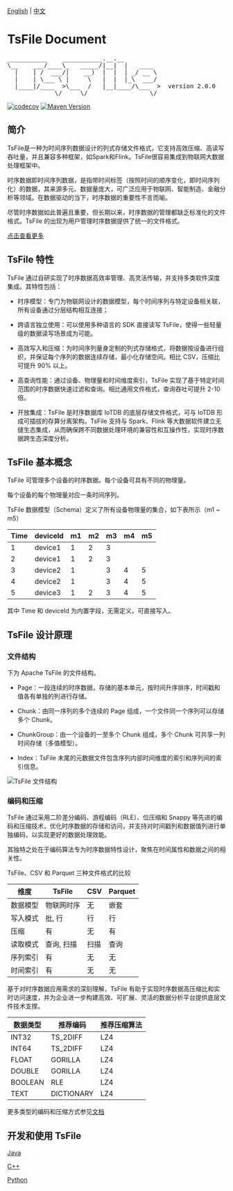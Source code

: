 <!--

    Licensed to the Apache Software Foundation (ASF) under one
    or more contributor license agreements.  See the NOTICE file
    distributed with this work for additional information
    regarding copyright ownership.  The ASF licenses this file
    to you under the Apache License, Version 2.0 (the
    "License"); you may not use this file except in compliance
    with the License.  You may obtain a copy of the License at

        http://www.apache.org/licenses/LICENSE-2.0

    Unless required by applicable law or agreed to in writing,
    software distributed under the License is distributed on an
    "AS IS" BASIS, WITHOUT WARRANTIES OR CONDITIONS OF ANY
    KIND, either express or implied.  See the License for the
    specific language governing permissions and limitations
    under the License.

-->

[English](./README.md) | [中文](./README-zh.md)
# TsFile Document
<pre>
___________    ___________.__.__          
\__    ___/____\_   _____/|__|  |   ____  
  |    | /  ___/|    __)  |  |  | _/ __ \ 
  |    | \___ \ |     \   |  |  |_\  ___/ 
  |____|/____  >\___  /   |__|____/\___  >  version 2.0.0
             \/     \/                 \/  
</pre>
[![codecov](https://codecov.io/github/apache/tsfile/graph/badge.svg?token=0Y8MVAB3K1)](https://codecov.io/github/apache/tsfile)
[![Maven Version](https://maven-badges.herokuapp.com/maven-central/org.apache.tsfile/tsfile-parent/badge.svg)](http://search.maven.org/#search|gav|1|g:"org.apache.tsfile")

## 简介

TsFile是一种为时间序列数据设计的列式存储文件格式，它支持高效压缩、高读写吞吐量，并且兼容多种框架，如Spark和Flink。TsFile很容易集成到物联网大数据处理框架中。

时序数据即时间序列数据，是指带时间标签（按照时间的顺序变化，即时间序列化）的数据，其来源多元、数据量庞大，可广泛应用于物联网、智能制造、金融分析等领域。在数据驱动的当下，时序数据的重要性不言而喻。

尽管时序数据如此普遍且重要，但长期以来，时序数据的管理都缺乏标准化的文件格式。TsFile 的出现为用户管理时序数据提供了统一的文件格式。

[点击查看更多](https://www.timecho.com/archives/tian-bu-shi-chang-kong-bai-apache-tsfile-ru-he-chong-xin-ding-yi-shi-xu-shu-ju-guan-li)


## TsFile 特性

TsFile 通过自研实现了时序数据高效率管理、高灵活传输，并支持多类软件深度集成。其特性包括：

- 时序模型：专门为物联网设计的数据模型，每个时间序列与特定设备相关联，所有设备通过分层结构相互连接；

- 跨语言独立使用：可以使用多种语言的 SDK 直接读写 TsFile，使得一些轻量级的数据读写场景成为可能。

- 高效写入和压缩：为时间序列量身定制的列式存储格式，将数据按设备进行组织，并保证每个序列的数据连续存储，最小化存储空间。相比 CSV，压缩比可提升 90% 以上。

- 高查询性能：通过设备、物理量和时间维度索引，TsFile 实现了基于特定时间范围的时序数据快速过滤和查询。相比通用文件格式，查询吞吐可提升 2-10 倍。

- 开放集成：TsFile 是时序数据库 IoTDB 的底层存储文件格式，可与 IoTDB 形成可插拔的存算分离架构。TsFile 支持与 Spark、Flink 等大数据软件建立无缝生态集成，从而确保跨不同数据处理环境的兼容性和互操作性，实现时序数据跨生态深度分析。

## TsFile 基本概念

TsFile 可管理多个设备的时序数据。每个设备可具有不同的物理量。

每个设备的每个物理量对应一条时间序列。

TsFile 数据模型（Schema）定义了所有设备物理量的集合，如下表所示（m1 ~ m5）

| Time | deviceId | m1 | m2 | m3 | m4 | m5 |
|------|----------|----|----|----|----|----|
| 1    | device1  | 1  | 2  | 3  |    |    |
| 2    | device1  | 1  | 2  | 3  |    |    |
| 3    | device2  | 1  |    | 3  | 4  | 5  |
| 4    | device2  | 1  |    | 3  | 4  | 5  |
| 5    | device3  | 1  | 2  | 3  | 4  | 5  |

其中 Time 和 deviceId 为内置字段，无需定义，可直接写入。

## TsFile 设计原理

### 文件结构

下为 Apache TsFile 的文件结构。

- Page：一段连续的时序数据，存储的基本单元，按时间升序排序，时间戳和值各有单独的列进行存储。

- Chunk：由同一序列的多个连续的 Page 组成，一个文件同一个序列可以存储多个 Chunk。

- ChunkGroup：由一个设备的一至多个 Chunk 组成，多个 Chunk 可共享一列时间存储（多值模型）。

- Index：TsFile 末尾的元数据文件包含序列内部时间维度的索引和序列间的索引信息。

![TsFile 文件结构](https://alioss.timecho.com/docs/img/tsfile.jpeg)

### 编码和压缩

TsFile 通过采用二阶差分编码、游程编码（RLE）、位压缩和 Snappy 等先进的编码和压缩技术，优化时序数据的存储和访问，并支持对时间戳列和数据值列进行单独编码，以实现更好的数据处理效能。

其独特之处在于编码算法专为时序数据特性设计，聚焦在时间属性和数据之间的相关性。

TsFile、CSV 和 Parquet 三种文件格式的比较

| 维度    | TsFile | CSV | Parquet |
|---------|--------|-----|---------|
| 数据模型 | 物联网时序  | 无   | 嵌套     |
| 写入模式 | 批, 行     | 行   | 行       |
| 压缩    | 有         | 无   | 有       |
| 读取模式 | 查询, 扫描  | 扫描 | 查询     |
| 序列索引 | 有         | 无   | 无       |
| 时间索引 | 有         | 无   | 无       |

基于对时序数据应用需求的深刻理解，TsFile 有助于实现时序数据高压缩比和实时访问速度，并为企业进一步构建高效、可扩展、灵活的数据分析平台提供底层文件技术支撑。

| 数据类型    | 推荐编码       | 推荐压缩算法 |
|---------|------------|--------|
| INT32   | TS_2DIFF   | LZ4    |
| INT64   | TS_2DIFF   | LZ4    |
| FLOAT   | GORILLA    | LZ4    |
| DOUBLE  | GORILLA    | LZ4    |
| BOOLEAN | RLE        | LZ4    |
| TEXT    | DICTIONARY | LZ4    |

更多类型的编码和压缩方式参见[文档](https://iotdb.apache.org/zh/UserGuide/latest/Basic-Concept/Encoding-and-Compression.html)

## 开发和使用 TsFile

[Java](./java/tsfile/README-zh.md)

[C++](./cpp/README-zh.md)

[Python](./python/README-zh.md)
